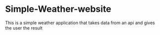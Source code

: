 # Simple-Weather-website
This is a simple weather application that takes data from an api and gives the user the result
